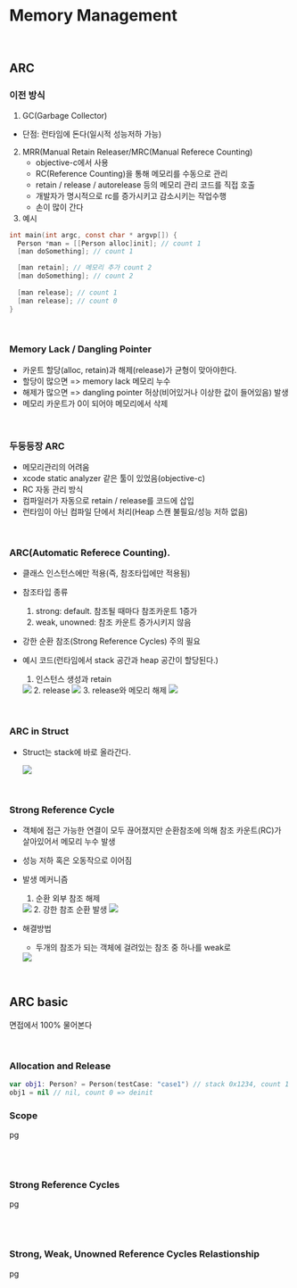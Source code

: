 # Memory Management

<br>

## ARC

### 이전 방식

1. GC(Garbage Collector)
  * 단점: 런타임에 돈다(일시적 성능저하 가능)
2. MRR(Manual Retain Releaser/MRC(Manual Referece Counting)
   * objective-c에서 사용
   * RC(Reference Counting)을 통해 메모리를 수동으로 관리
   * retain / release / autorelease 등의 메모리 관리 코드를 직접 호출
   * 개발자가 명시적으로 rc를 증가시키고 감소시키는 작업수행
   * 손이 많이 간다
3. 예시
```objective-c
int main(int argc, const char * argvp[]) {
  Person *man = [[Person alloc]init]; // count 1
  [man doSomething]; // count 1

  [man retain]; // 메모리 추가 count 2
  [man doSomething]; // count 2
  
  [man release]; // count 1
  [man release]; // count 0
}
```

<br>

### Memory Lack / Dangling Pointer

* 카운트 할당(alloc, retain)과 해제(release)가 균형이 맞아야한다.
* 할당이 많으면 => memory lack 메모리 누수
* 해제가 많으면 => dangling pointer 허상(비어있거나 이상한 값이 들어있음) 발생
* 메모리 카운트가 0이 되어야 메모리에서 삭제

<br>

### 두둥등장 ARC

* 메모리관리의 어려움
* xcode static analyzer 같은 툴이 있었음(objective-c)
* RC 자동 관리 방식
* 컴파일러가 자동으로 retain / release를 코드에 삽입
* 런타임이 아닌 컴파일 단에서 처리(Heap 스캔 불필요/성능 저하 없음)

<br>

### ARC(Automatic Referece Counting). 

* 클래스 인스턴스에만 적용(즉, 참조타입에만 적용됨)

* 참조타입 종류
  1. strong: default. 참조될 때마다 참조카운트 1증가
  2. weak, unowned: 참조 카운트 증가시키지 않음
  
* 강한 순환 참조(Strong Reference Cycles) 주의 필요

* 예시 코드(런타임에서 stack 공간과 heap 공간이 할당된다.)

   1. 인스턴스 생성과 retain
    <img src="SWFT-TIL-Images/0511-SWFT-TIL-ARC01.png"/>
   2. release
    <img src="SWFT-TIL-Images/0511-SWFT-TIL-ARC02.png"/>
   3. release와 메모리 해제
    <img src="SWFT-TIL-Images/0511-SWFT-TIL-ARC03.png"/>

<br>

### ARC in Struct

* Struct는 stack에 바로 올라간다.

  <img src="SWFT-TIL-Images/0511-SWFT-TIL-ARC04.png"/>

<br>

### Strong Reference Cycle

* 객체에 접근 가능한 연결이 모두 끊어졌지만 순환참조에 의해 참조 카운트(RC)가 살아있어서 메모리 누수 발생
* 성능 저하 혹은 오동작으로 이어짐
* 발생 메커니즘
  1. 순환 외부 참조 해제
   <img src="SWFT-TIL-Images/0511-SWFT-TIL-ARC05.png"/>
  2. 강한 참조 순환 발생
   <img src="SWFT-TIL-Images/0511-SWFT-TIL-ARC06.png"/>

* 해결방법
  * 두개의 참조가 되는 객체에 걸려있는 참조 중 하나를 weak로
  <img src="SWFT-TIL-Images/0511-SWFT-TIL-ARC07.png"/>
  

<br>

## ARC basic

면접에서 100% 물어본다

<br>

### Allocation and Release
```swift
var obj1: Person? = Person(testCase: "case1") // stack 0x1234, count 1
obj1 = nil // nil, count 0 => deinit
```



### Scope

pg

<br></br>

### Strong Reference Cycles

pg

<br></br>

### Strong, Weak, Unowned Reference Cycles Relastionship

pg

